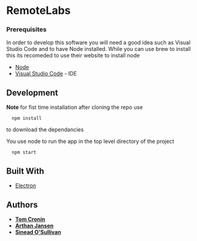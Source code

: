 # RemoteLabs

### Prerequisites

In order to develop this software you will need a good idea such as Visual Studio Code and to have Node installed.
While you can use brew to install this its recomeded to use their website to install node

* [Node](https://nodejs.org/en/) 
* [Visual Studio Code](https://code.visualstudio.com/) - IDE

## Development
**Note** for fist time installation after cloning the repo use
```
  npm install
```
to download the dependancies


You use node to run the app in the top level directory of the project
```
  npm start
```


## Built With

* [Electron](https://www.electronjs.org/)

## Authors

* **[Tom Cronin](https://github.com/FumoDraconis)**
* **[Arthan Jansen](https://github.com/ArthanJans)**
* **[Sinead O'Sullivan](https://github.com/Sinead-OSullivan)**
